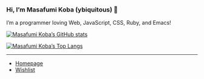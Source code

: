 ### Hi, I’m Masafumi Koba (ybiquitous) 👋

I’m a programmer loving Web, JavaScript, CSS, Ruby, and Emacs!

[![Masafumi Koba’s GitHub stats](https://github-readme-stats.vercel.app/api?username=ybiquitous&theme=tokyonight)](https://github.com/anuraghazra/github-readme-stats)

[![Masafumi Koba’s Top Langs](https://github-readme-stats.vercel.app/api/top-langs/?username=ybiquitous&theme=tokyonight&layout=compact)](https://github.com/anuraghazra/github-readme-stats)

---

- [Homepage](https://ybiquitous.me/)
- [Wishlist](https://www.amazon.co.jp/hz/wishlist/ls/1GMCCE7YLDE4P?ref_=wl_share)
